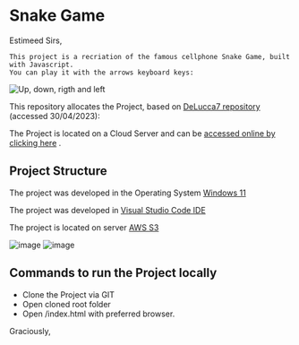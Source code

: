 # Snake Game

Estimeed Sirs,

```
This project is a recriation of the famous cellphone Snake Game, built with Javascript.
You can play it with the arrows keyboard keys:

```
![Up, down, rigth and left](http://lh5.ggpht.com/-xlok-SYiLXQ/UXE1sddejaI/AAAAAAAAE74/cBgGFSBQuK8/setas_navegue_thumb%25255B1%25255D.gif?imgmax=800)

This repository allocates the Project, based on [DeLucca7 repository](https://github.com/DeLucca7/Snake-Game_Javascript) (accessed 30/04/2023):

The Project is located on a Cloud Server and can be [accessed online by clicking here](http://projects-javascript-03.snake.game.s3-website-sa-east-1.amazonaws.com/) .

## Project Structure
The project was developed in the Operating System [Windows 11](https://www.microsoft.com/en-us/windows/windows-11?r=1)

The project was developed in [Visual Studio Code IDE](https://code.visualstudio.com/)

The project is located on server [AWS S3](https://aws.amazon.com/console/)

![image](https://img.shields.io/badge/Windows-017AD7?style=for-the-badge&logo=windows&logoColor=white)
![image](https://img.shields.io/badge/Amazon_AWS-232F3E?style=for-the-badge&logo=amazon-aws&logoColor=white)

## Commands to run the Project locally
- Clone the Project via GIT
- Open cloned root folder
- Open /index.html with preferred browser.

Graciously,
